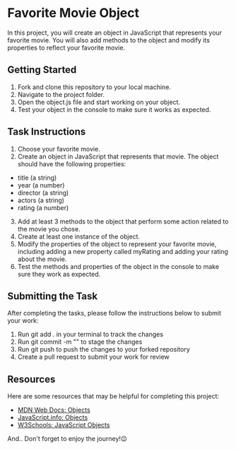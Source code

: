# Favorite Movie Object
In this project, you will create an object in JavaScript that represents your favorite movie. You will also add methods to the object and modify its properties to reflect your favorite movie.

## Getting Started
1. Fork and clone this repository to your local machine.
2. Navigate to the project folder.
3. Open the object.js file and start working on your object.
4. Test your object in the console to make sure it works as expected.

## Task Instructions
1. Choose your favorite movie.
2. Create an object in JavaScript that represents that movie. The object should have the following properties:
- title (a string)
- year (a number)
- director (a string)
- actors (a string)
- rating (a number)
3. Add at least 3 methods to the object that perform some action related to the movie you chose.
4. Create at least one instance of the object.
5. Modify the properties of the object to represent your favorite movie, including adding a new property called myRating and adding your rating about the movie.
6. Test the methods and properties of the object in the console to make sure they work as expected.

## Submitting the Task
After completing the tasks, please follow the instructions below to submit your work:
1. Run git add . in your terminal to track the changes
2. Run git commit -m "" to stage the changes
3. Run git push to push the changes to your forked repository
4. Create a pull request to submit your work for review


## Resources
Here are some resources that may be helpful for completing this project:
- [MDN Web Docs: Objects](https://developer.mozilla.org/en-US/docs/Web/JavaScript/Guide/Working_with_Objects)
- [JavaScript.info: Objects](https://javascript.info/object)
- [W3Schools: JavaScript Objects](https://www.w3schools.com/js/js_objects.asp)


And.. Don't forget to enjoy the journey!😉
